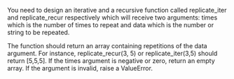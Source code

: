 You need to design an iterative and a recursive function called replicate_iter and replicate_recur respectively which
will receive two arguments: times which is the number of times to repeat and data which is the number or string to be
repeated.

The function should return an array containing repetitions of the data argument. For instance, replicate_recur(3, 5) or
replicate_iter(3,5) should return [5,5,5]. If the times argument is negative or zero, return an empty array. If the
argument is invalid, raise a ValueError.
